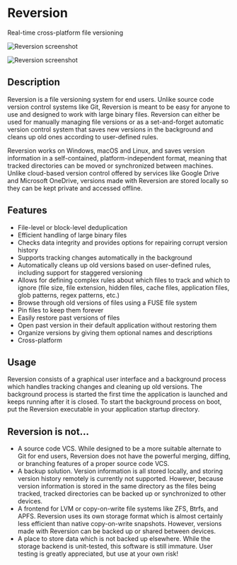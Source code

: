 # Reversion

Real-time cross-platform file versioning

![Reversion screenshot](https://i.imgur.com/kvQXz3a.png)

![Reversion screenshot](https://i.imgur.com/eEwbTtC.png)

## Description

Reversion is a file versioning system for end users. Unlike source code version control systems like Git, Reversion is
meant to be easy for anyone to use and designed to work with large binary files. Reversion can either be used for
manually managing file versions or as a set-and-forget automatic version control system that saves new versions in the
background and cleans up old ones according to user-defined rules.

Reversion works on Windows, macOS and Linux, and saves version information in a self-contained, platform-independent
format, meaning that tracked directories can be moved or synchronized between machines. Unlike cloud-based version
control offered by services like Google Drive and Microsoft OneDrive, versions made with Reversion are stored locally so
they can be kept private and accessed offline.

## Features

- File-level or block-level deduplication
- Efficient handling of large binary files
- Checks data integrity and provides options for repairing corrupt version history
- Supports tracking changes automatically in the background
- Automatically cleans up old versions based on user-defined rules, including support for staggered versioning
- Allows for defining complex rules about which files to track and which to ignore (file size, file extension, hidden
  files, cache files, application files, glob patterns, regex patterns, etc.)
- Browse through old versions of files using a FUSE file system
- Pin files to keep them forever
- Easily restore past versions of files
- Open past version in their default application without restoring them
- Organize versions by giving them optional names and descriptions
- Cross-platform

## Usage

Reversion consists of a graphical user interface and a background process which handles tracking changes and cleaning up
old versions. The background process is started the first time the application is launched and keeps running after it is
closed. To start the background process on boot, put the Reversion executable in your application startup directory.

## Reversion is not...

- A source code VCS. While designed to be a more suitable alternate to Git for end users, Reversion does not have the
powerful merging, diffing, or branching features of a proper source code VCS.
- A backup solution. Version information is all stored locally, and storing version history remotely is currently not
supported. However, because version information is stored in the same directory as the files being tracked, tracked
directories can be backed up or synchronized to other devices.
- A frontend for LVM or copy-on-write file systems like ZFS, Btrfs, and APFS. Reversion uses its own storage format
which is almost certainly less efficient than native copy-on-write snapshots. However, versions made with Reversion can
be backed up or shared between devices.
- A place to store data which is not backed up elsewhere. While the storage backend is unit-tested, this software is
still immature. User testing is greatly appreciated, but use at your own risk!
